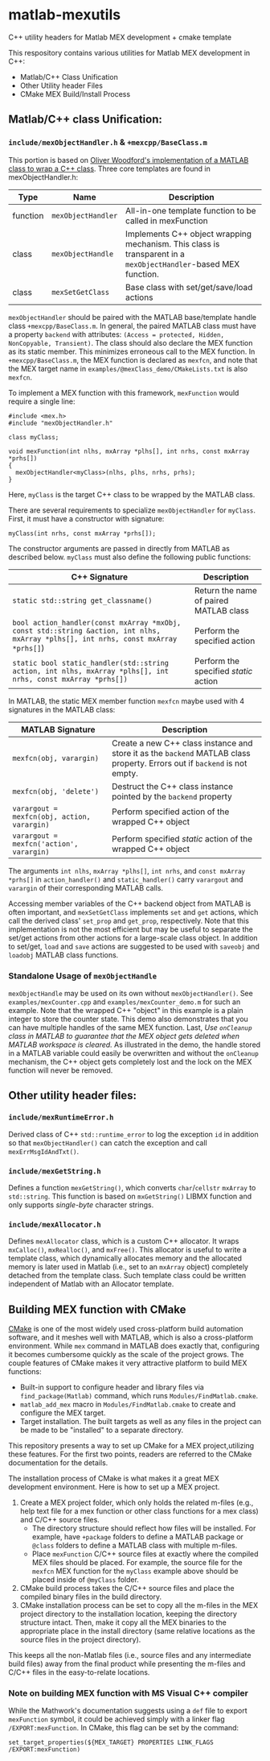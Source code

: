 # matlab-mexutils

C++ utility headers for Matlab MEX development + cmake template

This respository contains various utilities for Matlab MEX development in C++:

* Matlab/C++ Class Unification
* Other Utility header Files
* CMake MEX Build/Install Process

## Matlab/C++ class Unification:

### `include/mexObjectHandler.h` & `+mexcpp/BaseClass.m`

This portion is based on [Oliver Woodford's implementation of a MATLAB class to wrap a C++ class](https://www.mathworks.com/matlabcentral/fileexchange/38964). Three core templates are found in 
mexObjectHandler.h:

Type | Name | Description
-----|------|-------------
function|`mexObjectHandler`|All-in-one template function to be called in mexFunction
class|`mexObjectHandle`|Implements C++ object wrapping mechanism. This class is transparent in a `mexObjectHandler`-based MEX function.
class|`mexSetGetClass`|Base class with set/get/save/load actions

`mexObjectHandler` should be paired with the MATLAB base/template handle class `+mexcpp/BaseClass.m`. In general, the paired MATLAB class must have a property `backend` with attributes: `(Access = protected, Hidden, NonCopyable, Transient)`. The class should also declare the MEX function as its static member. This minimizes erroneous call to the MEX function. In `+mexcpp/BaseClass.m`, the MEX function is declared as `mexfcn`, and note that the MEX target name in `examples/@mexClass_demo/CMakeLists.txt` is also `mexfcn`.

To implement a MEX function with this framework, `mexFunction` would require a single line:
```
#include <mex.h>
#include "mexObjectHandler.h"

class myClass;

void mexFunction(int nlhs, mxArray *plhs[], int nrhs, const mxArray *prhs[])
{
  mexObjectHandler<myClass>(nlhs, plhs, nrhs, prhs);
}
```
Here, `myClass` is the target C++ class to be wrapped by the MATLAB class.

There are several requirements to specialize `mexObjectHandler` for `myClass`. First, it must have a constructor with signature:
```
myClass(int nrhs, const mxArray *prhs[]);
```
The constructor arguments are passed in directly from MATLAB as described below. `myClass` must also define the following public functions:

C++ Signature | Description
----------|------------
`static std::string get_classname()`|Return the name of paired MATLAB class
`bool action_handler(const mxArray *mxObj, const std::string &action, int nlhs, mxArray *plhs[], int nrhs, const mxArray *prhs[]`)|Perform the specified action
`static bool static_handler(std::string action, int nlhs, mxArray *plhs[], int nrhs, const mxArray *prhs[])`|Perform the specified *static* action

In MATLAB, the static MEX member function `mexfcn` maybe used with 4 signatures in the MATLAB class:

MATLAB Signature | Description
-|-
`mexfcn(obj, varargin)`| Create a new C++ class instance and store it as the `backend` MATLAB class property. Errors out if `backend` is not empty.
`mexfcn(obj, 'delete')`| Destruct the C++ class instance pointed by the `backend` property
`varargout = mexfcn(obj, action, varargin)` | Perform specified action of the wrapped C++ object
`varargout = mexfcn('action', varargin)` | Perform specified *static* action of the wrapped C++ object

The arguments `int nlhs`, `mxArray *plhs[]`, `int nrhs`, and `const mxArray *prhs[]` in `action_handler()` and `static_handler()` carry `varargout` and `varargin` of their corresponding MATLAB calls.

Accessing member variables of the C++ backend object from MATLAB is often important, and `mexSetGetClass` implements `set` and `get` actions, which call the derived class' `set_prop` and `get_prop`, respectively. Note that this implementation is not the most efficient but may be useful to separate the set/get actions from other actions for a large-scale class object. In addition to set/get, `load` and `save` actions are suggested to be used with `saveobj` and `loadobj` MATLAB class functions.

### Standalone Usage of `mexObjectHandle`

`mexObjectHandle` may be used on its own without `mexObjectHandler()`. See `examples/mexCounter.cpp` and `examples/mexCounter_demo.m` for such an example. Note that the wrapped C++ "object" in this example is a plain integer to store the counter state. This demo also demonstrates that you can have multiple handles of the same MEX function. Last, *Use `onCleanup` class in MATLAB to guarantee that the MEX object gets deleted when MATLAB workspace is cleared.* As illustrated in the demo, the handle stored in a MATLAB variable could easily be overwritten and without the `onCleanup` mechanism, the C++ object gets completely lost and the lock on the MEX function will never be removed.

## Other utility header files:

### `include/mexRuntimeError.h`

Derived class of C++ `std::runtime_error` to log the exception `id` in addition so that `mexObjectHandler()` can catch the exception and call `mexErrMsgIdAndTxt()`.

### `include/mexGetString.h`

Defines a function `mexGetString()`, which converts `char`/`cellstr` `mxArray` to `std::string`. This function is based on `mxGetString()` LIBMX function and only supports *single-byte* character strings.

### `include/mexAllocator.h`

Defines `mexAllocator` class, which is a custom C++ allocator. It wraps `mxCalloc()`, `mxRealloc()`, and `mxFree()`. This allocator is useful to write a template class, which dynamically allocates memory and the allocated memory is later used in Matlab (i.e., set to an `mxArray` object) completely detached from the template class. Such template class could be written independent of Matlab with an Allocator template.

## Building MEX function with CMake

[CMake](http://cmake.org) is one of the most widely used cross-platform build automation software, and it meshes well with MATLAB, which is also a cross-platform environment. While `mex` command in MATLAB does exactly that, configuring it becomes cumbersome quickly as the scale of the project grows. The couple features of CMake makes it very attractive platform to build MEX functions:

* Built-in support to configure header and library files via `find_package(Matlab)` command, which runs `Modules/FindMatlab.cmake`.
* `matlab_add_mex` macro  in `Modules/FindMatlab.cmake` to create and configure the MEX target.
* Target installation. The built targets as well as any files in the project can be made to be "installed" to a separate directory.

This repository presents a way to set up CMake for a MEX project,utilizing these features. For the first two points, readers are referred to the CMake documentation for the details.

The installation process of CMake is what makes it a great MEX development environment. Here is how to set up a MEX project.

1. Create a MEX project folder, which only holds the related m-files (e.g., help text file for a mex function or other class functions for a mex class) and C/C++ source files.
   * The directory structure should reflect how files will be installed. For example, have `+package` folders to define a MATLAB package or `@class` folders to define a MATLAB class with multiple m-files.
   * Place `mexFunction` C/C++ source files at exactly where the compiled MEX files should be placed. For example, the source file for the `mexfcn` MEX function for the `myClass` example above should be placed inside of `@myClass` folder.
2. CMake build process takes the C/C++ source files and place the compiled binary files in the build directory.
3. CMake installation process can be set to copy all the m-files in the MEX project directory to the installation location, keeping the directory structure intact. Then, make it copy all the MEX binaries to the appropriate place in the install directory (same relative locations as the source files in the project directory).

This keeps all the non-Matlab files (i.e., source files and any intermediate build files) away from the final product while presenting the m-files and C/C++ files in the easy-to-relate locations.

### Note on building MEX function with MS Visual C++ compiler

While the Mathwork's documentation suggests using a `def` file to export `mexFunction` symbol, it could be achieved simply with a linker flag `/EXPORT:mexFunction`. In CMake, this flag can be set by the command:

```
set_target_properties(${MEX_TARGET} PROPERTIES LINK_FLAGS /EXPORT:mexFunction)
```